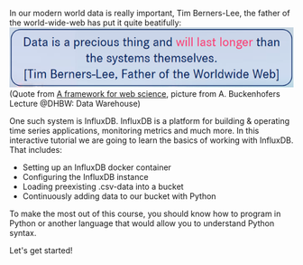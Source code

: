 In our modern world data is really important, Tim Berners-Lee, the father of the world-wide-web has put it quite beatifully:
![Tim Berners-Lee Quote](./assets/tim-berners-lee.png)  
(Quote from [A framework for web science](https://dl.acm.org/doi/10.1561/1800000001), picture from A. Buckenhofers Lecture @DHBW: Data Warehouse)

One such system is InfluxDB. InfluxDB is a platform for building & operating time series applications, monitoring metrics and much more. In this interactive tutorial we are going to learn the basics of working with InfluxDB. That includes:

- Setting up an InfluxDB docker container
- Configuring the InfluxDB instance
- Loading preexisting .csv-data into a bucket
- Continuously adding data to our bucket with Python

To make the most out of this course, you should know how to program in Python or another language that would allow you to understand Python syntax.

Let's get started!